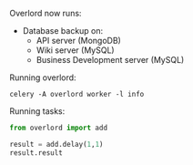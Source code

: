 Overlord now runs:

- Database backup on:
  - API server (MongoDB)
  - Wiki server (MySQL)
  - Business Development server (MySQL)

Running overlord: 

`celery -A overlord worker -l info`

Running tasks: 

```python
from overlord import add

result = add.delay(1,1)
result.result
```
